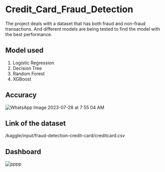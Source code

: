 # Credit_Card_Fraud_Detection

The project deals with a dataset that has both fraud and non-fraud transactions. And different models are being tested to find the model with the best performance.

## Model used
1. Logistic Regression
2. Decision Tree
3. Random Forest
4. XGBoost

## Accuracy
![WhatsApp Image 2023-07-28 at 7 55 04 AM](https://github.com/Lanchavi/Credit_Card_Fraud_Detection/assets/86043520/84bfea01-4ba3-4184-9458-b0de6c7728e3)

## Link of the dataset
/kaggle/input/fraud-detection-credit-card/creditcard.csv

## Dashboard
![pppp](https://github.com/Lanchavi/Credit_Card_Fraud_Detection/assets/86043520/d0215427-e4e8-4dbc-8fa9-d88552cf461d)
